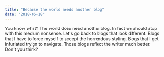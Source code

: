 ```yaml
---
title: "Because the world needs another blog"
date: "2018-06-18"
---
```


You know what? The world does need another blog. In fact we should stop with this medium nonsense. Let's go back to blogs that look different. Blogs that I have to force myself to accept the horrendous styling. Blogs that I get infuriated tryign to navigate. Those blogs reflect the writer much better. Don't you think?
